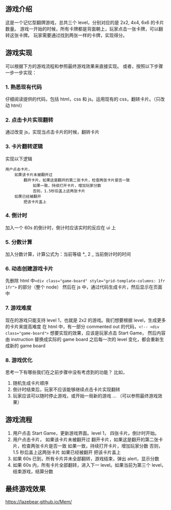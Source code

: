 ## 游戏介绍

这是一个记忆型翻牌游戏，总共三个 level，分别对应的是 2x2, 4x4, 6x6 的卡片数量。
游戏一开始的时候，所有卡牌都是背面朝上，玩家点击一张卡牌，可以翻转这张卡牌。
玩家需要通过找到两张一样的卡牌，实现得分。

## 游戏实现

可以根据下方的游戏流程和参照最终游戏效果来直接实现。
或者，按照以下步骤一步一步实现：

### 1. 熟悉现有代码

仔细阅读提供的代码，包括 html，css 和 js。运用现有的 css，翻转卡片。（只改动 html）

### 2. 点击卡片实现翻转

通过改变 js，实现当点击卡片的时候，翻转卡片

### 3. 卡片翻转逻辑

实现以下逻辑

```
用户点击卡片，
    如果该卡片未被翻开过
        翻开卡片，如果这是翻开的第二张卡片，检查两张卡片是否一致
            如果一致，持续打开卡片，增加玩家分数
            否则，1.5秒后盖上这两张卡片
    如果已经被翻开
        把该卡片盖上
```

### 4. 倒计时

加入一个 60s 的倒计时，倒计时应该实时的反应在 ui 上

### 5. 分数计算

加入分数计算，计算公式为：当前等级 \*_ 2 _ 当前倒计时的时间

### 6. 动态创建游戏卡片

先删除 html 中`<div class="game-board" style="grid-template-columns: 1fr 1fr">` 的部分（整个 node）
然后在 js 中，通过代码生成卡片，然后显示在页面中

### 7. 游戏难度

现在的游戏只能支持 level 1，也就是 2x2 的游戏。我们想要根据 level，生成更多的卡片来提高难度
在 html 中，有一部分 commented out 的代码，`<!-- <div class="game-board">`
想要实现的效果，应该是玩家点击 Start Game， 然后内容由 instruction 替换成实际的 game board
之后每一次的 level 变化，都会重新生成新的 game board

### 8. 游戏优化

思考一下有哪些我们在之前步骤中没有考虑到的功能？
比如，

1. 随机生成卡片顺序
2. 倒计时结束后，玩家不应该能够继续点击卡片实现翻转
3. 玩家应该可以随时停止游戏，或开始一局新的游戏
   ...
   （可以参照最终游戏效果）

## 游戏流程

1. 用户点击 Start Game，更新游戏界面。level 1， 四张卡片。倒计时开始。
2. 用户点击卡片，
   如果该卡片未被翻开过
   翻开卡片，如果这是翻开的第二张卡片，检查两张卡片是否一致
   如果一致，持续打开卡片，增加玩家分数
   否则，1.5 秒后盖上这两张卡片
   如果已经被翻开
   把该卡片盖上
3. 如果 60s 已到，所有卡片并未全部翻转，游戏结束，弹出 alert，显示分数
4. 如果 60s 内，所有卡片全部翻转，进入下一 level。如果当前为第三个 level，结束游戏，结算分数

## 最终游戏效果

https://lazebear.github.io/Mem/
